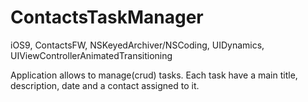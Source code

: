 # ContactsTaskManager

iOS9, ContactsFW, NSKeyedArchiver/NSCoding, UIDynamics, UIViewControllerAnimatedTransitioning

Application allows to manage(crud) tasks.
Each task have a main title, description, date and a contact assigned to it.
